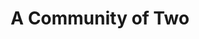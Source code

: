 ---
title: A Community of Two
year: 1977
opening_date: 1977-11-25
closing_date: 1977-12-10
layout: productions
image:
image_caption:
image_credit:
playbill: 
category: 
details:
  Theatre: Theatre Jacksonville
  Venue: Main Stage
cast:
  Alix Carpenter: Sabina Meyer
  Robert Carpenter: Joe Mullarkey
  Michael Jardeen: Dick Kerekes
  Policeman: Marshall Grauer
  Delahanty: Norman Howard
  Tim Carpenter: Marlon Hecht
  Terry: Robin Polk
  Olga: Randee Trouville
  Mr. Rodriguez: Louis DePriest
crew:
  Director: Robert Knowles
  Scene Design: Mike Murphy
  Stage Manager: Wanda Newell
  Lighting Design: Kelly Hart
  Lighting Technician: Pam Jackson
  Sound Technician: Doug Thomas
  Set Construction:
    - Loris Bickum
    - Scott Dunham
    - Marty Friedman
    - Sherrie Harris
    - Tom Heffernan
    - Clint Hewitt
    - Bonita Howard
    - Valerie Howard
    - Pam Jackson
    - Linda Lawson
    - Ernest Mastroianni
    - Niki Morrissett
    - Cindy Parker
    - Arthur Rubens
    - Caroline Rubens
    - Bebe Schroder
    - Keven Sechrest
    - Art Trouville
  Properties:
    - Sharon Brown
    - Sherrie Harris
    - Niki Morrissett
  Costumes: Gert Berman
  Publicity: Madge Bruner
  Box Office:
    - Pat Mullarkey
    - Shirley Cooke
    - Ann Dubow
    - Bettsy Scheurer
    - Pat Somers
    - Barbara Stillson
    - Esta Tkac
    - Martha Wynne
orchestra:
external_links:
---